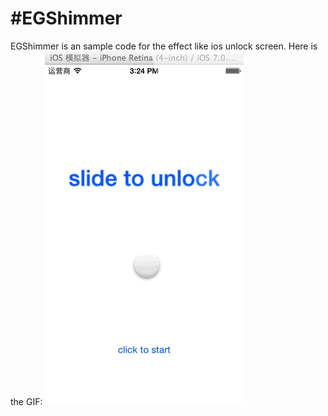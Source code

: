#EGShimmer
================================
EGShimmer is an sample code for the effect like ios unlock screen.
Here is the GIF:
![Shimmer](https://github.com/lxzhh/EGShimmer/blob/master/ios_shimmer_record.gif?raw=true)
